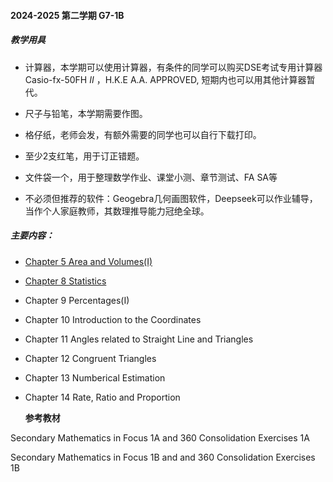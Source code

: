 

#### 2024-2025 第二学期 G7-1B

##### 教学用具

- 计算器，本学期可以使用计算器，有条件的同学可以购买DSE考试专用计算器Casio-fx-50FH *II* ，H.K.E A.A. APPROVED, 短期内也可以用其他计算器暂代。

- 尺子与铅笔，本学期需要作图。

- 格仔纸，老师会发，有额外需要的同学也可以自行下载打印。[](下载)

- 至少2支红笔，用于订正错题。

- 文件袋一个，用于整理数学作业、课堂小测、章节测试、FA SA等

- 不必须但推荐的软件：Geogebra几何画图软件，Deepseek可以作业辅导，当作个人家庭教师，其数理推导能力冠绝全球。

  

##### 主要内容：

- [Chapter 5 Area and Volumes(I)](https://github.com/wadejnu/wadejnu.github.io/blob/main/contents/Chp5.md)

- [Chapter 8 Statistics](https://github.com/wadejnu/wadejnu.github.io/blob/main/contents/Chp5.pdf)

- Chapter 9 Percentages(I)

- Chapter 10 Introduction to the Coordinates

- Chapter 11 Angles related to Straight Line and Triangles

- Chapter 12 Congruent Triangles

- Chapter 13 Numberical Estimation

- Chapter 14 Rate, Ratio and Proportion

  **参考教材**

Secondary Mathematics in Focus 1A and 360 Consolidation Exercises 1A

Secondary Mathematics in Focus 1B and and 360 Consolidation Exercises 1B

